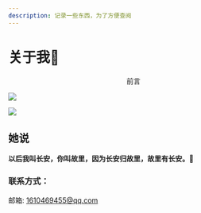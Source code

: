 ```yaml
---
description: 记录一些东西，为了方便查阅
---
```


# 关于我👀

<center>前言</center>



![](https://tse2-mm.cn.bing.net/th?id=OIP.rF3VYN1CRvtyWBPU0I7kyQDMEy&p=0&pid=1.1)

![](https://tse2-mm.cn.bing.net/th?id=OIP.rF3VYN1CRvtyWBPU0I7kyQDMEy&p=0&pid=1.1) 



## 她说 

**以后我叫长安，你叫故里，因为长安归故里，故里有长安。**👫 

### 联系方式：

邮箱: 1610469455@qq.com



